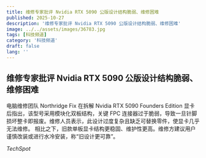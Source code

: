 ```yaml
---
title: 维修专家批评 Nvidia RTX 5090 公版设计结构脆弱、维修困难
published: 2025-10-27
description: '维修专家批评 Nvidia RTX 5090 公版设计结构脆弱、维修困难'
image: ../../assets/images/36783.jpg
tags: [科技频道]
category: '科技频道'
draft: false
lang: ''
---
```


## 维修专家批评 Nvidia RTX 5090 公版设计结构脆弱、维修困难

电脑维修团队 Northridge Fix 在拆解 Nvidia RTX 5090 Founders Edition 显卡后指出，该型号采用模块化双板结构，关键 FPC 连接器过于脆弱，导致一旦针脚损坏整卡即报废。维修人员表示，此设计过度复杂且缺乏可替换零件，使显卡几乎无法维修。
相比之下，旧款单板显卡结构更稳固、维护性更高。维修方建议用户谨慎改装或进行水冷安装，称“旧设计更可靠”。

*TechSpot*
